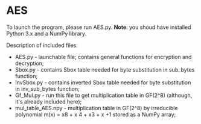 # AES
To launch the program, please run AES.py. __Note__: you shoud have installed Python 3.x and a NumPy library.

Description of included files:
* AES.py - launchable file; contains general functions for encryption and decryption;
* Sbox.py - contains Sbox table needed for byte substitution in sub_bytes function;
* InvSbox.py - contains inverted Sbox table needed for byte substitution in inv_sub_bytes function;
* Gf_Mul.py - run this file to get multiplication table in GF(2^8) (although, it's already included here);
* mul_table_AES.npy - multiplication table in GF(2^8) by irreducible polynomial m(x) = x8 + x 4 + x3 + x +1 stored as a NumPy array;
